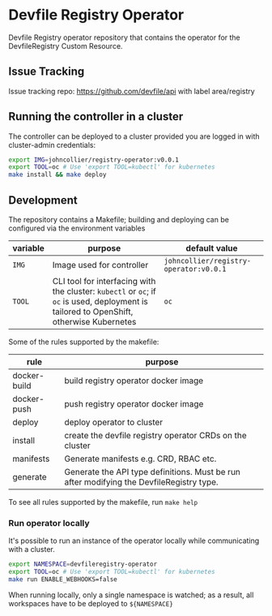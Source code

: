 # Devfile Registry Operator

Devfile Registry operator repository that contains the operator for the DevfileRegistry Custom Resource. 

## Issue Tracking

Issue tracking repo: https://github.com/devfile/api with label area/registry

## Running the controller in a cluster

The controller can be deployed to a cluster provided you are logged in with cluster-admin credentials:

```bash
export IMG=johncollier/registry-operator:v0.0.1
export TOOL=oc # Use 'export TOOL=kubectl' for kubernetes
make install && make deploy
```

## Development

The repository contains a Makefile; building and deploying can be configured via the environment variables

|variable|purpose|default value|
|---|---|---|
| `IMG` | Image used for controller | `johncollier/registry-operator:v0.0.1` |
| `TOOL` | CLI tool for interfacing with the cluster: `kubectl` or `oc`; if `oc` is used, deployment is tailored to OpenShift, otherwise Kubernetes | `oc` |

Some of the rules supported by the makefile:

|rule|purpose|
|---|---|
| docker-build | build registry operator docker image |
| docker-push | push registry operator docker image |
| deploy | deploy operator to cluster |
| install | create the devfile registry operator CRDs on the cluster |
| manifests | Generate manifests e.g. CRD, RBAC etc. |
| generate | Generate the API type definitions. Must be run after modifying the DevfileRegistry type. |

To see all rules supported by the makefile, run `make help`

### Run operator locally
It's possible to run an instance of the operator locally while communicating with a cluster. 

```bash
export NAMESPACE=devfileregistry-operator
export TOOL=oc # Use 'export TOOL=kubectl' for kubernetes
make run ENABLE_WEBHOOKS=false
```

When running locally, only a single namespace is watched; as a result, all workspaces have to be deployed to `${NAMESPACE}`